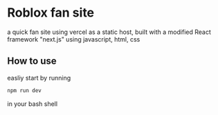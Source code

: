 # Roblox fan site

a quick fan site using vercel as a static host, built with a modified React framework "next.js" using javascript, html, css


## How to use

easliy start by running

```bash
npm run dev
```
 in your bash shell



